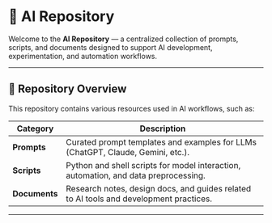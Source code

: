 # 🧠 AI Repository

Welcome to the **AI Repository** — a centralized collection of prompts, scripts, and documents designed to support AI development, experimentation, and automation workflows.

---

## 📂 Repository Overview

This repository contains various resources used in AI workflows, such as:

| Category      | Description                                                                     |
|---------------|---------------------------------------------------------------------------------|
| **Prompts**   | Curated prompt templates and examples for LLMs (ChatGPT, Claude, Gemini, etc.). |
| **Scripts**   | Python and shell scripts for model interaction, automation, and data preprocessing. |
| **Documents** | Research notes, design docs, and guides related to AI tools and development practices. |

---



